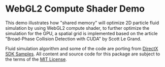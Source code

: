 # WebGL2 Compute Shader Demo

This demo illustrates how "shared memory" will optimize 2D particle fluid simulation by using WebGL2 compute shader, to further optimize the simulation for the GPU, a spatial grid is implemented based on the article "Broad-Phase Collision Detection with CUDA" by Scott Le Grand.

Fluid simulation algorithm and some of the code are porting from [DirectX SDK Samples](https://github.com/walbourn/directx-sdk-samples/tree/master/FluidCS11).
All content and source code for this package are subject to the terms of the [MIT License](http://opensource.org/licenses/MIT).
